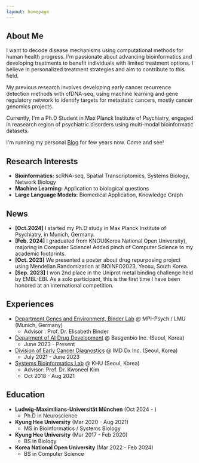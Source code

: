 ```yaml
---
layout: homepage
---
```


## About Me

I want to decode disease mechanisms using computational methods for human health progress. I'm passionate about advancing bioinformatics and developing treatments to benefit individuals with limited treatment options. I believe in personalized treatment strategies and aim to contribute to this field.

My previous research involves developing early cancer recurrence detection methods with cfDNA-seq, using machine learning and gene regulatory network to identify targets for metastatic cancers, mostly cancer genomics projects.

Currently, I'm a Ph.D Student in Max Planck Institute of Psychiatry, engaged in reasearch region of psychiatric disorders using multi-modal bioinformatic datasets.

I'm running my personal [Blog](http://suhansreisen.com/) for few years now. Come and see!

## Research Interests

- **Bioinformatics:** scRNA-seq, Spatial Transcriptomics, Systems Biology, Network Biology
- **Machine Learning:** Application to biological questions
- **Large Language Models:** Biomedical Application, Knowledge Graph


## News

- **[Oct.2024]** I started my Ph.D study in Max Planck Institute of Psychiatry, in Munich, Germany.
- **[Feb. 2024]** I graduated from KNOU(Korea National Open University), majoring in Computer Science! Added pinch of Computer Science to my academic footprints.
- **[Oct. 2023]** We presented a poster about drug repurposing project using Mendelian Randomization at BIOINFO2023, Yeosu, South Korea.
- **[Sep. 2023]** I won 2nd place in the Uniprot metal binding challenge held by EMBL-EBI. As a solo participant, this is the first time I have been honored at an international competition.

## Experiences
- [Department Genes and Environment, Binder Lab](https://www.psych.mpg.de/binder) @ MPI-Psych / LMU (Munich, Germany)
  - Advisor : Prof. Dr. Elisabeth Binder
- [Deparment of AI Drug Development](https://basgenbio.com/en/index.php) @ Basgenbio Inc. (Seoul, Korea)
  - June 2023 - Present
- [Division of Early Cancer Diagnostics](https://www.imbdx.com/) @ IMD Dx Inc. (Seoul, Korea)
  - July 2021 - June 2023
- [Systems Bioinformatics Lab](https://www.sysbioinfo.com/) @ KHU (Seoul, Korea)
  - Advisor: Prof. Dr. Kwoneel Kim
  - Oct 2018 - Aug 2021


## Education
- **Ludwig-Maximilians-Universität München** (Oct 2024 - )
  - Ph.D in Neuroscience
- **Kyung Hee University** (Mar 2020 - Aug 2021)
  - MS in Bioinformatics / Systems Biology
- **Kyung Hee University** (Mar 2017 - Feb 2020)
  - BS in Biology
- **Korea National Open University** (Mar 2022 - Feb 2024)
  - BS in Computer Science
